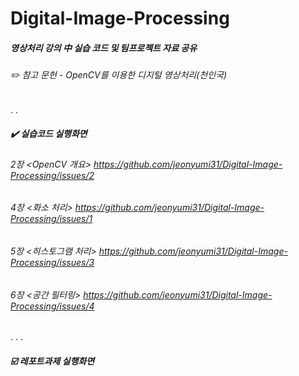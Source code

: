 # Digital-Image-Processing

##### 영상처리 강의 中 실습 코드 및 팀프로젝트 자료 공유
###### :pencil2: 참고 문헌 - OpenCV를 이용한 디지털 영상처리(천인국)

.
.

##### ✔️ 실습코드 실행화면
###### 2장 <OpenCV 개요> https://github.com/jeonyumi31/Digital-Image-Processing/issues/2
###### 4장 <화소 처리> https://github.com/jeonyumi31/Digital-Image-Processing/issues/1
###### 5장 <히스토그램 처리> https://github.com/jeonyumi31/Digital-Image-Processing/issues/3
###### 6장 <공간 필터링> https://github.com/jeonyumi31/Digital-Image-Processing/issues/4

.
.
.

##### ☑️ 레포트과제 실행화면
